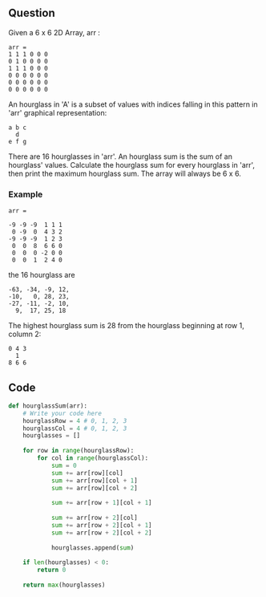 
## Question

Given a  6 x 6 2D Array, arr :

```
arr = 
1 1 1 0 0 0
0 1 0 0 0 0
1 1 1 0 0 0
0 0 0 0 0 0
0 0 0 0 0 0
0 0 0 0 0 0
```

An hourglass in 'A' is a subset of values with indices falling in this pattern in 
'arr' graphical representation:

```
a b c
  d
e f g
```

There are 16 hourglasses in 'arr'.  An hourglass sum is the sum of an hourglass' values. Calculate the hourglass sum for every hourglass in 'arr', then print the maximum hourglass sum. The array will always be 6 x 6.

### Example
```
arr = 

-9 -9 -9  1 1 1 
 0 -9  0  4 3 2
-9 -9 -9  1 2 3
 0  0  8  6 6 0
 0  0  0 -2 0 0
 0  0  1  2 4 0
```

the 16 hourglass are

```
-63, -34, -9, 12, 
-10,   0, 28, 23, 
-27, -11, -2, 10, 
  9,  17, 25, 18
```

The highest hourglass sum is 28 from the hourglass beginning at row 1, column 2:

```
0 4 3
  1
8 6 6
```

## Code

```py
def hourglassSum(arr):
    # Write your code here
    hourglassRow = 4 # 0, 1, 2, 3
    hourglassCol = 4 # 0, 1, 2, 3
    hourglasses = []
    
    for row in range(hourglassRow):
        for col in range(hourglassCol):
            sum = 0
            sum += arr[row][col]
            sum += arr[row][col + 1]
            sum += arr[row][col + 2]
            
            sum += arr[row + 1][col + 1]
            
            sum += arr[row + 2][col]
            sum += arr[row + 2][col + 1]
            sum += arr[row + 2][col + 2]
            
            hourglasses.append(sum)
            
    if len(hourglasses) < 0:
        return 0
    
    return max(hourglasses)

```

